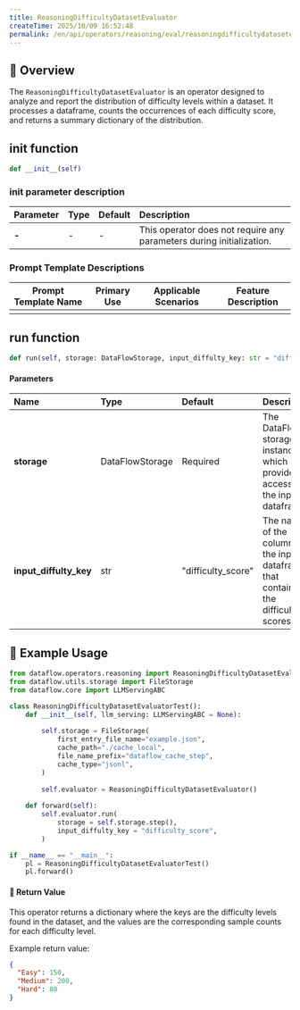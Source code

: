 ```yaml
---
title: ReasoningDifficultyDatasetEvaluator
createTime: 2025/10/09 16:52:48
permalink: /en/api/operators/reasoning/eval/reasoningdifficultydatasetevaluator/
---
```


## 📘 Overview
The `ReasoningDifficultyDatasetEvaluator` is an operator designed to analyze and report the distribution of difficulty levels within a dataset. It processes a dataframe, counts the occurrences of each difficulty score, and returns a summary dictionary of the distribution.

## __init__ function
```python
def __init__(self)
```
### init parameter description
| Parameter | Type | Default | Description |
| :--- | :--- | :--- | :--- |
| **-** | - | - | This operator does not require any parameters during initialization. |

### Prompt Template Descriptions
| Prompt Template Name | Primary Use | Applicable Scenarios | Feature Description |
|---|---|---|---|
| | | | |

## run function
```python
def run(self, storage: DataFlowStorage, input_diffulty_key: str = "difficulty_score")
```
#### Parameters
| Name | Type | Default | Description |
| :--- | :--- | :--- | :--- |
| **storage** | DataFlowStorage | Required | The DataFlow storage instance, which provides access to the input dataframe. |
| **input_diffulty_key** | str | "difficulty_score" | The name of the column in the input dataframe that contains the difficulty scores. |

## 🧠 Example Usage
```python
from dataflow.operators.reasoning import ReasoningDifficultyDatasetEvaluator
from dataflow.utils.storage import FileStorage
from dataflow.core import LLMServingABC

class ReasoningDifficultyDatasetEvaluatorTest():
    def __init__(self, llm_serving: LLMServingABC = None):
        
        self.storage = FileStorage(
            first_entry_file_name="example.json",
            cache_path="./cache_local",
            file_name_prefix="dataflow_cache_step",
            cache_type="jsonl",
        )
        
        self.evaluator = ReasoningDifficultyDatasetEvaluator()
        
    def forward(self):
        self.evaluator.run(
            storage = self.storage.step(),
            input_diffulty_key = "difficulty_score",
        )

if __name__ == "__main__":
    pl = ReasoningDifficultyDatasetEvaluatorTest()
    pl.forward()
```

#### 🧾 Return Value

This operator returns a dictionary where the keys are the difficulty levels found in the dataset, and the values are the corresponding sample counts for each difficulty level.

Example return value:
```json
{
  "Easy": 150,
  "Medium": 200,
  "Hard": 80
}
```
